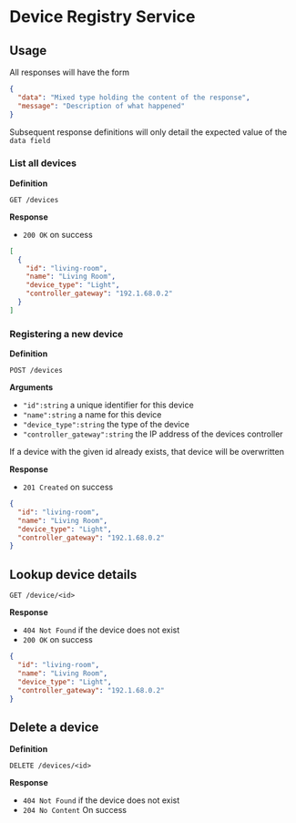 # Device Registry Service

## Usage

All responses will have the form

```json
{
  "data": "Mixed type holding the content of the response",
  "message": "Description of what happened"
}
```

Subsequent response definitions will only detail the expected value of the `data field`

### List all devices

**Definition**

`GET /devices`

**Response**

- `200 OK` on success

```json
[
  {
    "id": "living-room",
    "name": "Living Room",
    "device_type": "Light",
    "controller_gateway": "192.1.68.0.2"
  }
]
```

### Registering a new device

**Definition**

`POST /devices`

**Arguments**

- `"id":string` a unique identifier for this device
- `"name":string` a name for this device
- `"device_type":string` the type of the device
- `"controller_gateway":string` the IP address of the devices controller

If a device with the given id already exists, that device will be overwritten

**Response**

- `201 Created` on success

```json
{
  "id": "living-room",
  "name": "Living Room",
  "device_type": "Light",
  "controller_gateway": "192.1.68.0.2"
}
```

## Lookup device details

`GET /device/<id>`

**Response**

- `404 Not Found` if the device does not exist
- `200 OK` on success

```json
{
  "id": "living-room",
  "name": "Living Room",
  "device_type": "Light",
  "controller_gateway": "192.1.68.0.2"
}
```

## Delete a device

**Definition**

`DELETE /devices/<id>`

**Response**

- `404 Not Found` if the device does not exist
- `204 No Content` On success
